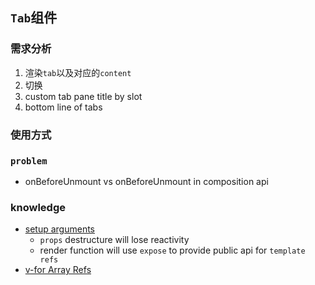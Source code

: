 ## `Tab`组件

### 需求分析

1. 渲染`tab`以及对应的`content`
2. 切换
3. custom tab pane title by slot
4. bottom line of tabs

### 使用方式

### `problem`

* onBeforeUnmount vs onBeforeUnmount in composition api

### knowledge

* [setup arguments](https://v3.vuejs.org/guide/composition-api-setup.html#arguments)
  * `props` destructure will lose reactivity
  * render function will use `expose` to provide public api for `template refs`
* [v-for Array Refs](https://v3.vuejs.org/guide/migration/array-refs.html#migration-strategy)
